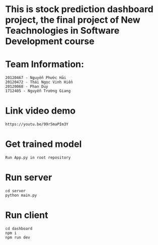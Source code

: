 # This is stock prediction dashboard project, the final project of New Teachnologies in Software Development course

# Team Information:
    20120467 - Nguyễn Phước Hải
    20120472 - Thái Ngọc Vinh Hiển
    20120068 - Phan Duy
    1712405 - Nguyễn Trường Giang

# Link video demo
    https://youtu.be/99r5maPIm3Y

# Get trained model
    Run App.py in root repository

# Run server
    cd server
    python main.py
# Run client
    cd dashboard
    npm i
    npm run dev
